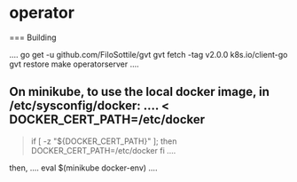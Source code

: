 # operator

=== Building

....
go get -u github.com/FiloSottile/gvt
gvt fetch -tag v2.0.0 k8s.io/client-go
gvt restore
make operatorserver
....

On minikube, to use the local docker image, in /etc/sysconfig/docker:
....
< DOCKER_CERT_PATH=/etc/docker
---
> if [ -z "${DOCKER_CERT_PATH}" ]; then
>   DOCKER_CERT_PATH=/etc/docker
> fi
....

then,
....
eval $(minikube docker-env)
....


